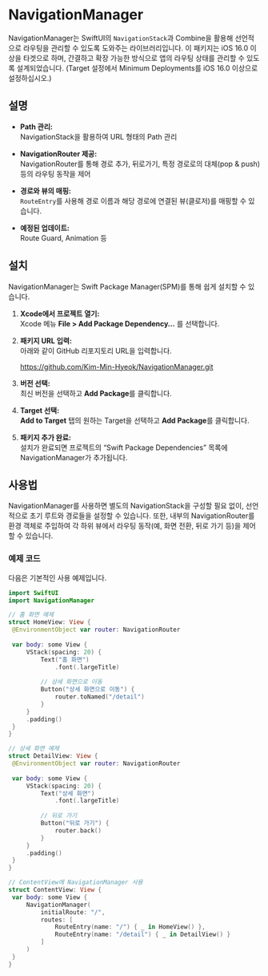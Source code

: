 # NavigationManager

NavigationManager는 SwiftUI의 `NavigationStack`과 Combine을 활용해 선언적으로 라우팅을 관리할 수 있도록 도와주는 라이브러리입니다. 이 패키지는 iOS 16.0 이상을 타겟으로 하며, 간결하고 확장 가능한 방식으로 앱의 라우팅 상태를 관리할 수 있도록 설계되었습니다.
(Target 설정에서 Minimum Deployments를 iOS 16.0 이상으로 설정하십시오.)
## 설명

- **Path 관리:**  
  NavigationStack을 활용하여 URL 형태의 Path 관리

- **NavigationRouter 제공:**  
  NavigationRouter를 통해 경로 추가, 뒤로가기, 특정 경로로의 대체(pop & push) 등의 라우팅 동작을 제어

- **경로와 뷰의 매핑:**  
  `RouteEntry`를 사용해 경로 이름과 해당 경로에 연결된 뷰(클로저)를 매핑할 수 있습니다.

- **예정된 업데이트:**  
  Route Guard, Animation 등

## 설치

NavigationManager는 Swift Package Manager(SPM)를 통해 쉽게 설치할 수 있습니다.

1. **Xcode에서 프로젝트 열기:**  
   Xcode 메뉴 <strong>File > Add Package Dependency…</strong>
를 선택합니다.

2. **패키지 URL 입력:**  
   아래와 같이 GitHub 리포지토리 URL을 입력합니다.

   https://github.com/Kim-Min-Hyeok/NavigationManager.git

4. **버전 선택:**  
   최신 버전을 선택하고 **Add Package**를 클릭합니다.

5. **Target 선택:**  
   **Add to Target** 탭의 원하는 Target을 선택하고 **Add Package**를 클릭합니다.

6. **패키지 추가 완료:**  
   설치가 완료되면 프로젝트의 “Swift Package Dependencies” 목록에 NavigationManager가 추가됩니다.

## 사용법

NavigationManager를 사용하면 별도의 NavigationStack을 구성할 필요 없이, 선언적으로 초기 루트와 경로들을 설정할 수 있습니다. 또한, 내부의 NavigationRouter를 환경 객체로 주입하여 각 하위 뷰에서 라우팅 동작(예, 화면 전환, 뒤로 가기 등)을 제어할 수 있습니다.

### 예제 코드

다음은 기본적인 사용 예제입니다.

```swift
import SwiftUI
import NavigationManager

// 홈 화면 예제
struct HomeView: View {
 @EnvironmentObject var router: NavigationRouter
 
 var body: some View {
     VStack(spacing: 20) {
         Text("홈 화면")
             .font(.largeTitle)
         
         // 상세 화면으로 이동
         Button("상세 화면으로 이동") {
             router.toNamed("/detail")
         }
     }
     .padding()
 }
}

// 상세 화면 예제
struct DetailView: View {
 @EnvironmentObject var router: NavigationRouter
 
 var body: some View {
     VStack(spacing: 20) {
         Text("상세 화면")
             .font(.largeTitle)
         
         // 뒤로 가기
         Button("뒤로 가기") {
             router.back()
         }
     }
     .padding()
 }
}

// ContentView에 NavigationManager 사용
struct ContentView: View {
 var body: some View {
     NavigationManager(
         initialRoute: "/",
         routes: [
             RouteEntry(name: "/") { _ in HomeView() },
             RouteEntry(name: "/detail") { _ in DetailView() }
         ]
     )
 }
}
